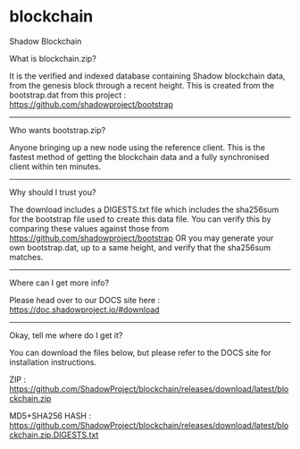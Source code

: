 # blockchain
Shadow Blockchain

What is blockchain.zip?

It is the verified and indexed database containing Shadow blockchain data, from the genesis block through a recent height.
This is created from the bootstrap.dat from this project : https://github.com/shadowproject/bootstrap

------------------------
Who wants bootstrap.zip?

Anyone bringing up a new node using the reference client.  This is the fastest method of getting the blockchain data and a fully synchronised client within ten minutes.

-----------------------
Why should I trust you?

The download includes a DIGESTS.txt file which includes the sha256sum for the bootstrap file used to create this data file. You can verify this by comparing these values against those from https://github.com/shadowproject/bootstrap OR you may generate your own bootstrap.dat, up to a same height, and verify that the sha256sum matches.  

-----------------------
Where can I get more info?

Please head over to our DOCS site here : https://doc.shadowproject.io/#download

-----------------------
Okay, tell me where do I get it?

You can download the files below, but please refer to the DOCS site for installation instructions.

ZIP : https://github.com/ShadowProject/blockchain/releases/download/latest/blockchain.zip

MD5+SHA256 HASH : https://github.com/ShadowProject/blockchain/releases/download/latest/blockchain.zip.DIGESTS.txt
